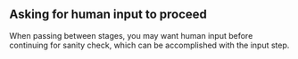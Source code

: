 ## Asking for human input to proceed

When passing between stages, you may want human input before continuing for sanity check, which can be accomplished with the input step.
